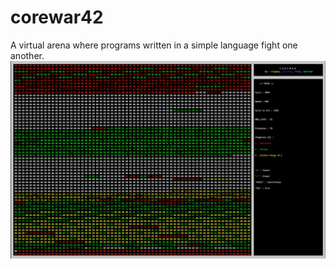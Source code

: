 # corewar42
A virtual arena where programs written in a simple language fight one another.
![alt text](https://raw.githubusercontent.com/OB42/corewar42/master/screen.png?token=ASuqeuTp0zI16W8nZsjBCb-w0Hy4TKgvks5a2YNJwA%3D%3D)
